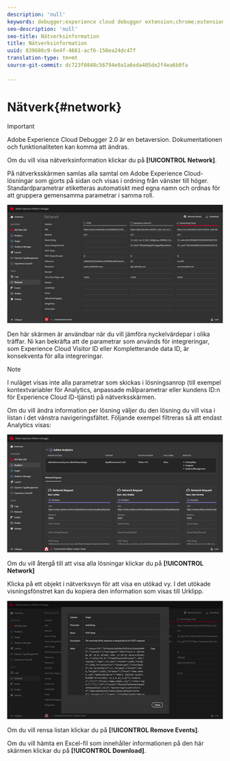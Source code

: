 ```yaml
---
description: 'null'
keywords: debugger;experience cloud debugger extension;chrome;extension;network;information
seo-description: 'null'
seo-title: Nätverksinformation
title: Nätverksinformation
uuid: 839686c9-6e4f-4661-acf6-150ea24dc47f
translation-type: tm+mt
source-git-commit: dc723f0848c56794e9a1a6eda405de2f4ea6b8fa

---
```



# Nätverk{#network}

> [!IMPORTANT]
>
> Adobe Experience Cloud Debugger 2.0 är en betaversion. Dokumentationen och funktionaliteten kan komma att ändras.

Om du vill visa nätverksinformation klickar du på **[!UICONTROL Network]**.

På nätverksskärmen samlas alla samtal om Adobe Experience Cloud-lösningar som gjorts på sidan och visas i ordning från vänster till höger. Standardparametrar etiketteras automatiskt med egna namn och ordnas för att gruppera gemensamma parametrar i samma roll.

![](assets/network.jpg)

Den här skärmen är användbar när du vill jämföra nyckelvärdepar i olika träffar. Ni kan bekräfta att de parametrar som används för integreringar, som Experience Cloud Visitor ID eller Kompletterande data ID, är konsekventa för alla integreringar.

>[!NOTE]
>
>I nuläget visas inte alla parametrar som skickas i lösningsanrop (till exempel kontextvariabler för Analytics, anpassade målparametrar eller kundens ID:n för Experience Cloud ID-tjänst) på nätverksskärmen.

Om du vill ändra information per lösning väljer du den lösning du vill visa i listan i det vänstra navigeringsfältet. Följande exempel filtreras så att endast Analytics visas:

![](assets/network-analytics.jpg)

Om du vill återgå till att visa alla lösningar klickar du på **[!UICONTROL Network]**

Klicka på ett objekt i nätverksvyn för att visa en utökad vy. I det utökade visningsfönstret kan du kopiera den information som visas till Urklipp.

![](assets/network-expand.jpg)

<!--Use the icon at the top of each column to copy the server call URL to your clipboard, where you can paste it into another document for reference or debugging purposes.

![](assets/copy.jpg)-->

Om du vill rensa listan klickar du på **[!UICONTROL Remove Events]**.

Om du vill hämta en Excel-fil som innehåller informationen på den här skärmen klickar du på **[!UICONTROL Download]**.